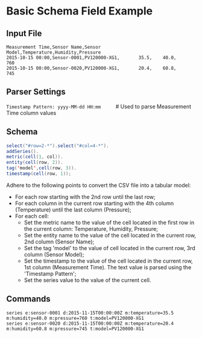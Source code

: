 # Basic Schema Field Example

## Input File

```csv
Measurement Time,Sensor Name,Sensor Model,Temperature,Humidity,Pressure
2015-10-15 00:00,Sensor-0001,PV120000-XG1,       35.5,    40.0,     760
2015-10-15 00:00,Sensor-0020,PV120000-XG1,       20.4,    60.8,     745
```

## Parser Settings

`Timestamp Pattern: yyyy-MM-dd HH:mm`          # Used to parse Measurement Time column values

## Schema

```java
select("#row=2-*").select("#col=4-*").
addSeries().
metric(cell(1, col)).
entity(cell(row, 2)).
tag('model',cell(row, 3)).
timestamp(cell(row, 1));
```

Adhere to the following points to convert the CSV file into a tabular model:

* For each row starting with the 2nd row until the last row;
* For each column in the current row starting with the 4th column (Temperature) until the last column (Pressure);
* For each cell:
  * Set the metric name to the value of the cell located in the first row in the current column: Temperature, Humidity, Pressure;
  * Set the entity name to the value of the cell located in the current row, 2nd column (Sensor Name);
  * Set the tag 'model' to the value of cell located in the current row, 3rd column (Sensor Model);
  * Set the timestamp to the value of the cell located in the current row, 1st column (Measurement Time). The text value is parsed using the 'Timestamp Pattern';
  * Set the series value to the value of the current cell.

## Commands

```ls
series e:sensor-0001 d:2015-11-15T00:00:00Z m:temperature=35.5 m:humidity=40.0 m:pressure=760 t:model=PV120000-XG1
series e:sensor-0020 d:2015-11-15T00:00:00Z m:temperature=20.4 m:humidity=60.8 m:pressure=745 t:model=PV120000-XG1
```
